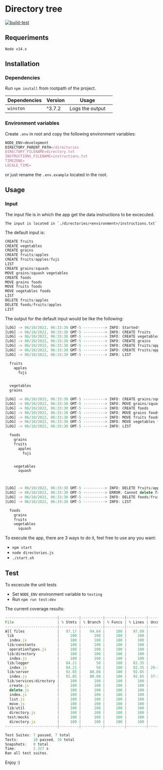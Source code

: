 # Directory tree

[![build-test](https://github.com/andres-epam/directory-tree/actions/workflows/ci.yml/badge.svg)](https://github.com/andres-epam/directory-tree/actions/workflows/ci.yml)

## Requeriments

`Node v14.x`

## Installation

### Dependencies
Run `npm install` from rootpath of the project.

| Dependencies | Version | Usage |  |
| --- | --- |  --- | --- | 
| `winston` | ^3.7.2 | Logs the output |

### Environment variables
Create `.env` in root and copy the following environment variables:
```js
NODE_ENV=development
DIRECTORY_PARENT_PATH=/directories
DIRECTORY_FILENAME=directory.txt
INSTRUCTIONS_FILENAME=instructions.txt
TIMEZONE=
LOCALE_TIME=
```
or just rename the `.env.example` located in the root.

## Usage

### Input

The input file is in which the app get the data instructions to be excecuted. 

    The input is located in `./directories/<environment>/instructions.txt`

The default input is: 
```js
CREATE fruits
CREATE vegetables
CREATE grains
CREATE fruits/apples
CREATE fruits/apples/fuji
LIST
CREATE grains/squash
MOVE grains/squash vegetables
CREATE foods
MOVE grains foods
MOVE fruits foods
MOVE vegetables foods
LIST
DELETE fruits/apples
DELETE foods/fruits/apples
LIST
```
The output for the default input would be like the following:

```js
[LOG] -> 06/10/2022, 06:33:30 GMT-5 ----------> INFO: Started! 
[LOG] -> 06/10/2022, 06:33:30 GMT-5 ----------> INFO: CREATE fruits 
[LOG] -> 06/10/2022, 06:33:30 GMT-5 ----------> INFO: CREATE vegetables         
[LOG] -> 06/10/2022, 06:33:30 GMT-5 ----------> INFO: CREATE grains 
[LOG] -> 06/10/2022, 06:33:30 GMT-5 ----------> INFO: CREATE fruits/apples      
[LOG] -> 06/10/2022, 06:33:30 GMT-5 ----------> INFO: CREATE fruits/apples/fuji 
[LOG] -> 06/10/2022, 06:33:30 GMT-5 ----------> INFO: LIST 

  fruits 
    apples
      fuji

  
  vegetables
  grains

[LOG] -> 06/10/2022, 06:33:30 GMT-5 ----------> INFO: CREATE grains/squash
[LOG] -> 06/10/2022, 06:33:30 GMT-5 ----------> INFO: MOVE grains/squash vegetables
[LOG] -> 06/10/2022, 06:33:30 GMT-5 ----------> INFO: CREATE foods
[LOG] -> 06/10/2022, 06:33:30 GMT-5 ----------> INFO: MOVE grains foods
[LOG] -> 06/10/2022, 06:33:30 GMT-5 ----------> INFO: MOVE fruits foods
[LOG] -> 06/10/2022, 06:33:30 GMT-5 ----------> INFO: MOVE vegetables foods
[LOG] -> 06/10/2022, 06:33:30 GMT-5 ----------> INFO: LIST

  foods
    grains
    fruits
      apples
        fuji


    vegetables
      squash



[LOG] -> 06/10/2022, 06:33:30 GMT-5 ----------> INFO: DELETE fruits/apples
[LOG] -> 06/10/2022, 06:33:30 GMT-5 ----------> ERROR: Cannot delete fruits/apples - fruits does not exist
[LOG] -> 06/10/2022, 06:33:30 GMT-5 ----------> INFO: DELETE foods/fruits/apples
[LOG] -> 06/10/2022, 06:33:30 GMT-5 ----------> INFO: LIST

  foods
    grains
    fruits
    vegetables
      squash
```

To execute the app, there are 3 ways to do it, feel free to use any you want:

- `npm start`
- `node directories.js`
- `./start.sh`

## Test

To excecute the unit tests
- Set `NODE_ENV` environment variable to `testing`
- Run `npm run test:dev`

The current coverage results:

```js
------------------------|---------|----------|---------|---------|-------------------
File                    | % Stmts | % Branch | % Funcs | % Lines | Uncovered Line #s 
------------------------|---------|----------|---------|---------|-------------------
All files               |   97.17 |    94.64 |     100 |   97.09 | 
 lib                    |     100 |      100 |     100 |     100 | 
  index.js              |     100 |      100 |     100 |     100 | 
 lib/constants          |     100 |      100 |     100 |     100 | 
  operationTypes.js     |     100 |      100 |     100 |     100 | 
 lib/directory          |     100 |      100 |     100 |     100 | 
  index.js              |     100 |      100 |     100 |     100 | 
 lib/logger             |   84.21 |       50 |     100 |   82.35 | 
  index.js              |   84.21 |       50 |     100 |   82.35 | 29-31
 lib/server             |   92.85 |    88.88 |     100 |   92.85 | 
  index.js              |   92.85 |    88.88 |     100 |   92.85 | 37-38
 lib/services/directory |     100 |      100 |     100 |     100 | 
  create.js             |     100 |      100 |     100 |     100 | 
  delete.js             |     100 |      100 |     100 |     100 | 
  index.js              |     100 |      100 |     100 |     100 | 
  list.js               |     100 |      100 |     100 |     100 | 
  move.js               |     100 |      100 |     100 |     100 | 
 lib/util               |     100 |      100 |     100 |     100 | 
  directory.js          |     100 |      100 |     100 |     100 | 
 test/mocks             |     100 |      100 |     100 |     100 | 
  directory.js          |     100 |      100 |     100 |     100 | 
------------------------|---------|----------|---------|---------|-------------------

Test Suites: 7 passed, 7 total
Tests:       10 passed, 10 total
Snapshots:   0 total
Time:        2.327 s
Ran all test suites.
```

Enjoy :)